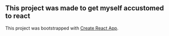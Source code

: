 
## This project was made to get myself accustomed to react

This project was bootstrapped with [Create React App](https://github.com/facebookincubator/create-react-app).
